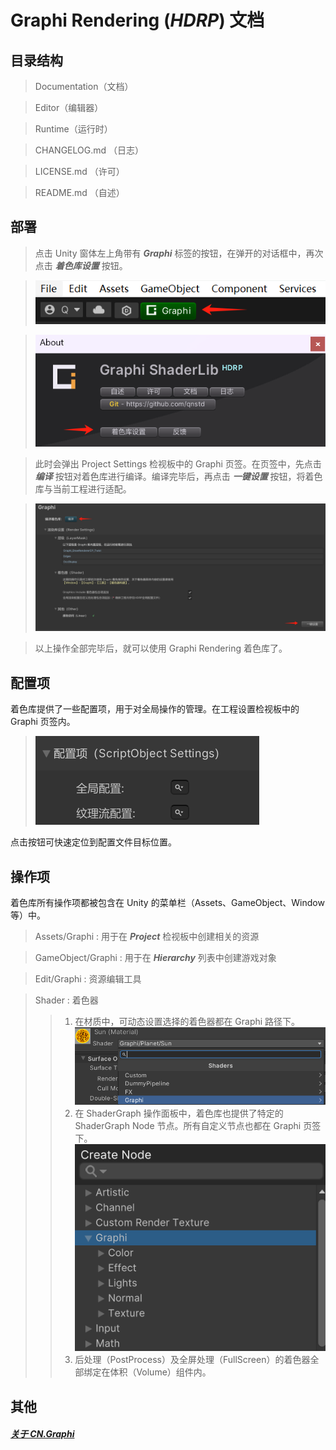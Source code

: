 # Graphi Rendering (*HDRP*) 文档

>
## 目录结构

> Documentation（文档）
 
> Editor（编辑器）

> Runtime（运行时）

> CHANGELOG.md （日志）

> LICENSE.md （许可）

> README.md （自述）



## 部署 
> 点击 Unity 窗体左上角带有 ***Graphi*** 标签的按钮，在弹开的对话框中，再次点击 ***着色库设置*** 按钮。

> ![](images/doc1.png)

> ![](images/doc2.png)

> 此时会弹出 Project Settings 检视板中的 Graphi 页签。在页签中，先点击 ***编译*** 按钮对着色库进行编译。编译完毕后，再点击 ***一键设置*** 按钮，将着色库与当前工程进行适配。

> ![](images/doc3.png)

> 以上操作全部完毕后，就可以使用 Graphi Rendering 着色库了。



## 配置项
着色库提供了一些配置项，用于对全局操作的管理。在工程设置检视板中的 Graphi 页签内。

> ![](images/doc4.png)

点击按钮可快速定位到配置文件目标位置。



## 操作项
着色库所有操作项都被包含在 Unity 的菜单栏（Assets、GameObject、Window等）中。

> Assets/Graphi : 用于在 ***Project*** 检视板中创建相关的资源

> GameObject/Graphi : 用于在 ***Hierarchy*** 列表中创建游戏对象

> Edit/Graphi : 资源编辑工具

> Shader : 着色器
>> 1. 在材质中，可动态设置选择的着色器都在 Graphi 路径下。
>> ![](images/doc5.png)
>> 2. 在 ShaderGraph 操作面板中，着色库也提供了特定的 ShaderGraph Node 节点。所有自定义节点也都在 Graphi 页签下。
>> ![](images/doc6.png)
>> 3. 后处理（PostProcess）及全屏处理（FullScreen）的着色器全部绑定在体积（Volume）组件内。


## 其他
##### **[关于 CN.Graphi](https://github.com/qnstd)**